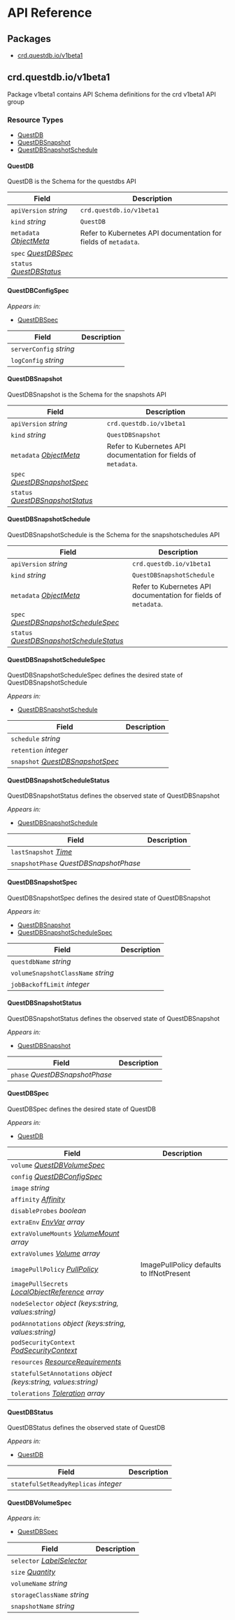 # API Reference

## Packages
- [crd.questdb.io/v1beta1](#crdquestdbiov1beta1)


## crd.questdb.io/v1beta1

Package v1beta1 contains API Schema definitions for the crd v1beta1 API group

### Resource Types
- [QuestDB](#questdb)
- [QuestDBSnapshot](#questdbsnapshot)
- [QuestDBSnapshotSchedule](#questdbsnapshotschedule)



#### QuestDB



QuestDB is the Schema for the questdbs API



| Field | Description |
| --- | --- |
| `apiVersion` _string_ | `crd.questdb.io/v1beta1`
| `kind` _string_ | `QuestDB`
| `metadata` _[ObjectMeta](https://kubernetes.io/docs/reference/generated/kubernetes-api/v1.25/#objectmeta-v1-meta)_ | Refer to Kubernetes API documentation for fields of `metadata`. |
| `spec` _[QuestDBSpec](#questdbspec)_ |  |
| `status` _[QuestDBStatus](#questdbstatus)_ |  |


#### QuestDBConfigSpec





_Appears in:_
- [QuestDBSpec](#questdbspec)

| Field | Description |
| --- | --- |
| `serverConfig` _string_ |  |
| `logConfig` _string_ |  |




#### QuestDBSnapshot



QuestDBSnapshot is the Schema for the snapshots API



| Field | Description |
| --- | --- |
| `apiVersion` _string_ | `crd.questdb.io/v1beta1`
| `kind` _string_ | `QuestDBSnapshot`
| `metadata` _[ObjectMeta](https://kubernetes.io/docs/reference/generated/kubernetes-api/v1.25/#objectmeta-v1-meta)_ | Refer to Kubernetes API documentation for fields of `metadata`. |
| `spec` _[QuestDBSnapshotSpec](#questdbsnapshotspec)_ |  |
| `status` _[QuestDBSnapshotStatus](#questdbsnapshotstatus)_ |  |


#### QuestDBSnapshotSchedule



QuestDBSnapshotSchedule is the Schema for the snapshotschedules API



| Field | Description |
| --- | --- |
| `apiVersion` _string_ | `crd.questdb.io/v1beta1`
| `kind` _string_ | `QuestDBSnapshotSchedule`
| `metadata` _[ObjectMeta](https://kubernetes.io/docs/reference/generated/kubernetes-api/v1.25/#objectmeta-v1-meta)_ | Refer to Kubernetes API documentation for fields of `metadata`. |
| `spec` _[QuestDBSnapshotScheduleSpec](#questdbsnapshotschedulespec)_ |  |
| `status` _[QuestDBSnapshotScheduleStatus](#questdbsnapshotschedulestatus)_ |  |


#### QuestDBSnapshotScheduleSpec



QuestDBSnapshotScheduleSpec defines the desired state of QuestDBSnapshotSchedule

_Appears in:_
- [QuestDBSnapshotSchedule](#questdbsnapshotschedule)

| Field | Description |
| --- | --- |
| `schedule` _string_ |  |
| `retention` _integer_ |  |
| `snapshot` _[QuestDBSnapshotSpec](#questdbsnapshotspec)_ |  |


#### QuestDBSnapshotScheduleStatus



QuestDBSnapshotStatus defines the observed state of QuestDBSnapshot

_Appears in:_
- [QuestDBSnapshotSchedule](#questdbsnapshotschedule)

| Field | Description |
| --- | --- |
| `lastSnapshot` _[Time](https://kubernetes.io/docs/reference/generated/kubernetes-api/v1.25/#time-v1-meta)_ |  |
| `snapshotPhase` _QuestDBSnapshotPhase_ |  |


#### QuestDBSnapshotSpec



QuestDBSnapshotSpec defines the desired state of QuestDBSnapshot

_Appears in:_
- [QuestDBSnapshot](#questdbsnapshot)
- [QuestDBSnapshotScheduleSpec](#questdbsnapshotschedulespec)

| Field | Description |
| --- | --- |
| `questdbName` _string_ |  |
| `volumeSnapshotClassName` _string_ |  |
| `jobBackoffLimit` _integer_ |  |


#### QuestDBSnapshotStatus



QuestDBSnapshotStatus defines the observed state of QuestDBSnapshot

_Appears in:_
- [QuestDBSnapshot](#questdbsnapshot)

| Field | Description |
| --- | --- |
| `phase` _QuestDBSnapshotPhase_ |  |


#### QuestDBSpec



QuestDBSpec defines the desired state of QuestDB

_Appears in:_
- [QuestDB](#questdb)

| Field | Description |
| --- | --- |
| `volume` _[QuestDBVolumeSpec](#questdbvolumespec)_ |  |
| `config` _[QuestDBConfigSpec](#questdbconfigspec)_ |  |
| `image` _string_ |  |
| `affinity` _[Affinity](https://kubernetes.io/docs/reference/generated/kubernetes-api/v1.25/#affinity-v1-core)_ |  |
| `disableProbes` _boolean_ |  |
| `extraEnv` _[EnvVar](https://kubernetes.io/docs/reference/generated/kubernetes-api/v1.25/#envvar-v1-core) array_ |  |
| `extraVolumeMounts` _[VolumeMount](https://kubernetes.io/docs/reference/generated/kubernetes-api/v1.25/#volumemount-v1-core) array_ |  |
| `extraVolumes` _[Volume](https://kubernetes.io/docs/reference/generated/kubernetes-api/v1.25/#volume-v1-core) array_ |  |
| `imagePullPolicy` _[PullPolicy](https://kubernetes.io/docs/reference/generated/kubernetes-api/v1.25/#pullpolicy-v1-core)_ | ImagePullPolicy defaults to IfNotPresent |
| `imagePullSecrets` _[LocalObjectReference](https://kubernetes.io/docs/reference/generated/kubernetes-api/v1.25/#localobjectreference-v1-core) array_ |  |
| `nodeSelector` _object (keys:string, values:string)_ |  |
| `podAnnotations` _object (keys:string, values:string)_ |  |
| `podSecurityContext` _[PodSecurityContext](https://kubernetes.io/docs/reference/generated/kubernetes-api/v1.25/#podsecuritycontext-v1-core)_ |  |
| `resources` _[ResourceRequirements](https://kubernetes.io/docs/reference/generated/kubernetes-api/v1.25/#resourcerequirements-v1-core)_ |  |
| `statefulSetAnnotations` _object (keys:string, values:string)_ |  |
| `tolerations` _[Toleration](https://kubernetes.io/docs/reference/generated/kubernetes-api/v1.25/#toleration-v1-core) array_ |  |


#### QuestDBStatus



QuestDBStatus defines the observed state of QuestDB

_Appears in:_
- [QuestDB](#questdb)

| Field | Description |
| --- | --- |
| `statefulSetReadyReplicas` _integer_ |  |


#### QuestDBVolumeSpec





_Appears in:_
- [QuestDBSpec](#questdbspec)

| Field | Description |
| --- | --- |
| `selector` _[LabelSelector](https://kubernetes.io/docs/reference/generated/kubernetes-api/v1.25/#labelselector-v1-meta)_ |  |
| `size` _[Quantity](https://kubernetes.io/docs/reference/kubernetes-api/common-definitions/quantity/)_ |  |
| `volumeName` _string_ |  |
| `storageClassName` _string_ |  |
| `snapshotName` _string_ |  |



